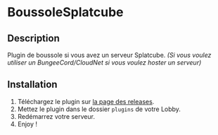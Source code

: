# BoussoleSplatcube

## Description

Plugin de boussole si vous avez un serveur Splatcube. *(Si vous voulez utiliser un BungeeCord/CloudNet si vous voulez hoster un serveur)*

## Installation

1. Téléchargez le plugin sur [la page des releases](https://github.com/Azrotho/BoussoleSplatcube/releases).
2. Mettez le plugin dans le dossier `plugins` de votre Lobby.
3. Redémarrez votre serveur.
4. Enjoy !


 
